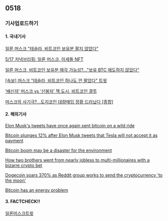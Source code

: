 ## 0518
### 기사업로드하기
#### 1. 국내기사

[일론 머스크 "테슬라, 비트코인 보유분 팔지 않았다"](https://www.coindeskkorea.com/news/articleView.html?idxno=73795)

[5/17 저녁브리핑: 일론 머스크, 이세돌 NFT](http://www.coindeskkorea.com/news/articleView.html?idxno=73800&utm_inter=dable)

[일론 머스크, 비트코인 보유분 매각 가능성?..."보유 BTC 매도하지 않았다"](http://m.coinreaders.com/10957)

[[속보] 머스크 "테슬라, 비트코인 하나도 안 팔았다" 트윗](https://www.yna.co.kr/view/AKR20210517111200009)

[‘배신자’ 머스크 vs ‘신봉자’ 잭 도시, 비트코인 결투](https://news.joins.com/article/24060351)

[머스크의 사기극?…도지코인 대량매입 정황 드러났다 [종합]](https://www.hankyung.com/economy/article/202105179674g)
>

#### 2. 해외기사

[Elon Musk's tweets have once again sent bitcoin on a wild ride](https://edition.cnn.com/2021/05/17/investing/bitcoin-price-elon-musk-tesla-intl-hnk/index.html)

[Bitcoin plunges 12% after Elon Musk tweets that Tesla will not accept it as payment](https://edition.cnn.com/2021/05/12/tech/elon-musk-tesla-bitcoin/index.html)

[Bitcoin boom may be a disaster for the environment](https://money.cnn.com/2017/12/07/technology/bitcoin-energy-environment/index.html)

[How two brothers went from nearly jobless to multi-millionaires with a bizarre crypto bet](https://edition.cnn.com/2021/05/14/investing/crypto-shiba-inu-brothers-millionaires/index.html)

[Dogecoin soars 370% as Reddit group works to send the cryptocurrency 'to the moon'](https://edition.cnn.com/2021/01/29/investing/dogecoin-surge-reddit-intl-hnk/index.html)

[Bitcoin has an energy problem](https://edition.cnn.com/videos/business/2021/04/14/bitcoin-energy-consumption.cnnbusiness)

>

#### 3. FACTCHECK!!

[일론머스크트윗](https://twitter.com/elonmusk/status/1394001894809427971)

[]()
